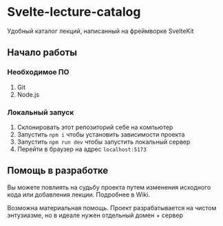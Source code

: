 # Svelte-lecture-catalog
Удобный каталог лекций, написанный на фреймворке SvelteKit

## Начало работы
### Необходимое ПО
1. Git
2. Node.js

### Локальный запуск
1. Склонировать этот репозиторий себе на компьютер
2. Запустить ```npm i``` чтобы установить зависимости проекта
3. Запустить ```npm run dev``` чтобы запустить локальный сервер
4. Перейти в браузер на адрес ```localhost:5173```


## Помощь в разработке
Вы можете повлиять на судьбу проекта путем изменения исходного кода или добавления лекции. Подробнее в Wiki.  

Возможна материальная помощь. Проект разрабатывается на чистом энтузиазме, но в идеале нужен отдельный домен + сервер